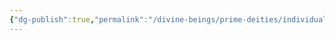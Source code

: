 ```yaml
---
{"dg-publish":true,"permalink":"/divine-beings/prime-deities/individual/shaundakul/","dgHomeLink":true,"dgPassFrontmatter":false}
---
```

